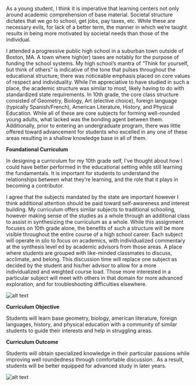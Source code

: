As a young student, I think it is imperative that learning centers not only around academic comprehension of base material.  Societal structure dictates that we go to school, get jobs, pay taxes, etc.  While these are necessary evils, for lack of a better term, the manner in which we’re taught results in being more motivated by societal needs than those of the individual.  

I attended a progressive public high school in a suburban town outside of Boston, MA.  A town where high(er) taxes are notably for the purpose of funding the school systems.  My high school’s mantra of “Think for yourself, but think of others” is indicative of the tone that pulses throughout the educational structure; there was noticeable emphasis placed on core values of respect and individuality.  While I’m appreciative to have studied in such a place, the academic structure was similar to most, likely having to do with standardized state requirements.  In 10th grade, the core class structure consisted of Geometry, Biology, Art (elective choice), foreign language (typically Spanish/French), American Literature, History, and Physical Education.  While all of these are core subjects for forming well-rounded young adults, what lacked was the bonding agent between them.  Additionally, prior to entering an undergraduate program, there was little offered toward advancement for students who excelled in any one of these areas resulting in a shallow knowledge base in all of them.

**Foundational Curriculum**

In designing a curriculum for my 10th grade self, I’ve thought about how I could have better performed in the educational setting while still learning the fundamentals.  It is important for students to understand the relationships between what they’re learning, and the role that it plays in becoming a contributor.  

I agree that the subjects mandated by the state are important however I think additional attention should be paid toward self-awareness and interest building.  My curriculum offers similar subjects to traditional schooling, however making sense of the studies as a whole through an additional class to assist in synthesizing the curriculum as a whole.  While this assignment focuses on 10th grade alone, the benefits of such a structure will be more visible throughout the entire course of a high school career.  Each subject will operate in silo to focus on academics, with individualized commentary at the synthesis level ed by academic advisors from those areas.  A place where students are grouped with like-minded classmates to discuss, acclimate, and belong.  This discussion time will replace one subject as decided by the student and his/her advisor to allow for a more individualized and weighted course load.  Those more interested in a particular subject will meet with others in that domain for more advanced exploration, and for troubleshooting difficulties elsewhere.  

![alt text](https://github.com/jps723/teachingasart2018/blob/master/assignments/2_Curriculum/Curriculum_Synthesis_Structure.jpeg "Logo Title Text 1")

**Curriculum Objective**

Students will learn base geometry, biology, american literature, foreign languages, history, and physical education with a community of similar students to guide their interests and help in struggling areas.  

**Curriculum Outcome**

Students will obtain specialized knowledge in their particular passions while improving well roundedness through comfortable discussion..  As a result, students will be better equipped for advanced study in later years.

![alt text](https://github.com/jps723/teachingasart2018/blob/master/assignments/2_Curriculum/Curriculum_Synthesis_Cartoon.jpeg "Logo Title Text 1")

